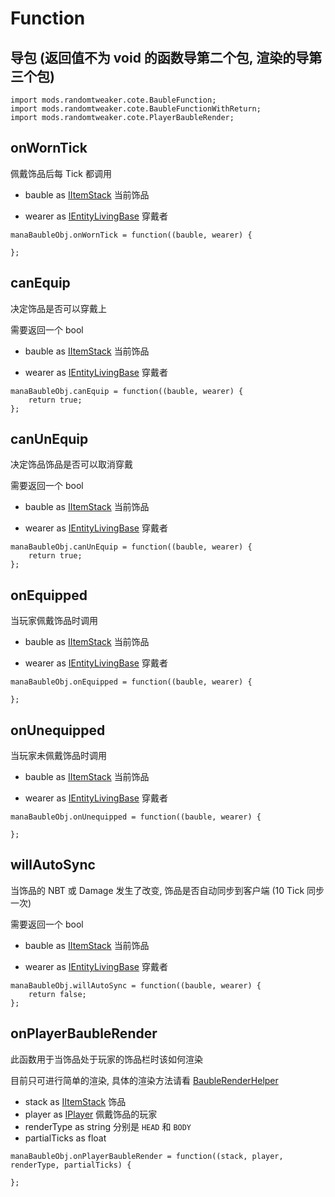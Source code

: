 # Function

## 导包 (返回值不为 void 的函数导第二个包, 渲染的导第三个包)

```zenscript
import mods.randomtweaker.cote.BaubleFunction;
import mods.randomtweaker.cote.BaubleFunctionWithReturn;
import mods.randomtweaker.cote.PlayerBaubleRender;
```

## onWornTick

佩戴饰品后每 Tick 都调用

* bauble as [IItemStack](https://docs.blamejared.com/1.12/en/Vanilla/Items/IItemStack/) 当前饰品

* wearer
  as [IEntityLivingBase](https://docs.blamejared.com/1.12/en/Vanilla/Entities/IEntityLivingBase/)
  穿戴者

```zenscript
manaBaubleObj.onWornTick = function((bauble, wearer) {

};
```

## canEquip

决定饰品是否可以穿戴上

需要返回一个 bool

* bauble as [IItemStack](https://docs.blamejared.com/1.12/en/Vanilla/Items/IItemStack/) 当前饰品

* wearer
  as [IEntityLivingBase](https://docs.blamejared.com/1.12/en/Vanilla/Entities/IEntityLivingBase/)
  穿戴者

```zenscript
manaBaubleObj.canEquip = function((bauble, wearer) {
    return true;
};
```

## canUnEquip

决定饰品饰品是否可以取消穿戴

需要返回一个 bool

* bauble as [IItemStack](https://docs.blamejared.com/1.12/en/Vanilla/Items/IItemStack/) 当前饰品

* wearer
  as [IEntityLivingBase](https://docs.blamejared.com/1.12/en/Vanilla/Entities/IEntityLivingBase/)
  穿戴者

```zenscript
manaBaubleObj.canUnEquip = function((bauble, wearer) {
    return true;
};
```

## onEquipped

当玩家佩戴饰品时调用

* bauble as [IItemStack](https://docs.blamejared.com/1.12/en/Vanilla/Items/IItemStack/) 当前饰品

* wearer
  as [IEntityLivingBase](https://docs.blamejared.com/1.12/en/Vanilla/Entities/IEntityLivingBase/)
  穿戴者

```zenscript
manaBaubleObj.onEquipped = function((bauble, wearer) {
    
};
```

## onUnequipped

当玩家未佩戴饰品时调用

* bauble as [IItemStack](https://docs.blamejared.com/1.12/en/Vanilla/Items/IItemStack/) 当前饰品

* wearer
  as [IEntityLivingBase](https://docs.blamejared.com/1.12/en/Vanilla/Entities/IEntityLivingBase/)
  穿戴者

```zenscript
manaBaubleObj.onUnequipped = function((bauble, wearer) {
    
};
```

## willAutoSync

当饰品的 NBT 或 Damage 发生了改变, 饰品是否自动同步到客户端 (10 Tick 同步一次)

需要返回一个 bool

* bauble as [IItemStack](https://docs.blamejared.com/1.12/en/Vanilla/Items/IItemStack/) 当前饰品

* wearer
  as [IEntityLivingBase](https://docs.blamejared.com/1.12/en/Vanilla/Entities/IEntityLivingBase/)
  穿戴者

```zenscript
manaBaubleObj.willAutoSync = function((bauble, wearer) {
    return false;
};
```

## onPlayerBaubleRender

此函数用于当饰品处于玩家的饰品栏时该如何渲染

目前只可进行简单的渲染,
具体的渲染方法请看 [BaubleRenderHelper](https://github.com/ikexing-cn/RandomTweaker/blob/master/wiki/en_us/BaubleRenderHelper.md)

* stack as [IItemStack](https://docs.blamejared.com/1.12/en/Vanilla/Items/IItemStack/) 饰品
* player as [IPlayer](https://docs.blamejared.com/1.12/en/Vanilla/Players/IPlayer/) 佩戴饰品的玩家
* renderType as string 分别是 `HEAD` 和 `BODY`
* partialTicks as float

```zenscript
manaBaubleObj.onPlayerBaubleRender = function((stack, player, renderType, partialTicks) {
    
};
```
